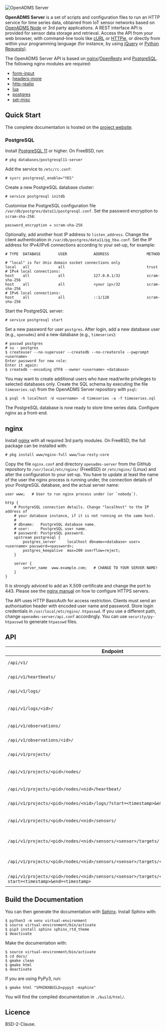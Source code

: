 ![OpenADMS Server](https://www.dabamos.de/github/openadms-server.png)

**OpenADMS Server** is a set of scripts and configuration files to run an HTTP
service for time series data, obtained from IoT sensor networks based on
[OpenADMS Node](https://github.com/dabamos/openadms-node/) or 3rd party
applications. A REST interface API is provided for sensor data storage and
retrieval. Access the API from your web browser, with command-line tools like
[cURL](https://curl.haxx.se/) or [HTTPie](https://httpie.org/), or directly from
within your programming language (for instance, by using
[jQuery](https://jquery.com/) or [Python
Requests](http://docs.python-requests.org/en/master/)).

The OpenADMS Server API is based on
[nginx](https://nginx.org/en/)/[OpenResty](https://openresty.org/en/) and
[PostgreSQL](https://www.postgresql.org/). The following nginx modules are
required:

* [form-input](https://github.com/calio/form-input-nginx-module)
* [headers-more](https://github.com/openresty/headers-more-nginx-module)
* [http-realip](http://nginx.org/en/docs/http/ngx_http_realip_module.html)
* [lua](https://github.com/openresty/lua-nginx-module)
* [postgres](https://github.com/FRiCKLE/ngx_postgres)
* [set-misc](https://github.com/openresty/set-misc-nginx-module)

## Quick Start
The complete documentation is hosted on the
[project website](https://www.dabamos.de/manual/openadms-server/).

### PostgreSQL
Install [PostgreSQL 11](https://www.postgresql.org/) or higher. On FreeBSD, run:

```
# pkg databases/postgresql11-server
```

Add the service to `/etc/rc.conf`:

```
# sysrc postgresql_enable="YES"
```

Create a new PostgreSQL database cluster:

```
# service postgresql initdb
```

Customise the PostgreSQL configuration file
`/var/db/postgres/data11/postgresql.conf`. Set the password encryption to
`scram-sha-256`:

```
password_encryption = scram-sha-256
```

Optionally, add another host IP address to `listen_address`. Change the client
authentication in `/var/db/postgres/data11/pg_hba.conf`. Set the IP address for
IPv4/IPv6 connections according to your set-up, for example:

```
# TYPE  DATABASE        USER            ADDRESS                 METHOD

# "local" is for Unix domain socket connections only
local   all             all                                     trust
# IPv4 local connections:
host    all             all             127.0.0.1/32            scram-sha-256
host    all             all             <your ip>/32            scram-sha-256
# IPv6 local connections:
host    all             all             ::1/128                 scram-sha-256
```

Start the PostgreSQL server:

```
# service postgresql start
```

Set a new password for user `postgres`. After login, add a new database user
(e.g., `openadms`) and a new database (e.g., `timeseries`):

```
# passwd postgres
# su - postgres
$ createuser --no-superuser --createdb --no-createrole --pwprompt <username>
Enter password for new role:
Enter it again:
$ createdb --encoding UTF8 --owner <username> <database>
```

You may want to create additional users who have read/write privileges to
selected databases only. Create the SQL schema by executing the file
`timeseries.sql` from the OpenADMS Server repository with `psql`:

```
$ psql -h localhost -U <username> -d timeseries -a -f timeseries.sql
```

The PostgreSQL database is now ready to store time series data. Configure nginx
as a front-end.

## nginx
Install [nginx](https://nginx.org/) with all required 3rd party modules. On
FreeBSD, the full package can be installed with:

```
# pkg install www/nginx-full www/lua-resty-core
```

Copy the file `nginx.conf` and directory `openadms-server` from the GitHub
repository to `/usr/local/etc/nginx/` (FreeBSD) or `/etc/nginx/` (Linux) and
alter the configuration to your set-up. You have to update at least the name of
the user the nginx process is running under, the connection details of your
PostgreSQL database, and the actual server name:

```
user www;   # User to run nginx process under (or `nobody`).

http {
    # PostgreSQL connection details. Change "localhost" to the IP address of
    # your database instance, if it is not running on the same host.
    #
    # dbname:   PostgreSQL database name.
    # user:     PostgreSQL user name.
    # password: PostgreSQL password.
    upstream postgresql {
        postgres_server     localhost dbname=<database> user=<username> password=<password>;
        postgres_keepalive  max=200 overflow=reject;
    }

    server {
        server_name  www.example.com;   # CHANGE TO YOUR SERVER NAME!
    }
}
```

It is strongly adviced to add an X.509 certificate and change the port to 443.
Please see the
[nginx manual](http://nginx.org/en/docs/http/configuring_https_servers.html)
on how to configure HTTPS servers.

The API uses HTTP BasicAuth for access restriction. Clients must send an
authorisation header with encoded user name and password. Store login
credentials in `/usr/local/etc/nginx/.htpasswd`. If you use a different path,
change `openadms-server/api.conf` accordingly. You can use
`security/py-htpasswd` to generate `htpasswd` files.

## API
| Endpoint                                                                                                               | Method | Description                 |
|------------------------------------------------------------------------------------------------------------------------|--------|-----------------------------|
| `/api/v1/`                                                                                                             | `GET`  | Returns system info.        |
| `/api/v1/heartbeats/`                                                                                                  | `POST` | Stores heartbeat.           |
| `/api/v1/logs/`                                                                                                        | `POST` | Stores log message.         |
| `/api/v1/logs/<id>/`                                                                                                   | `GET`  | Returns single log message. |
| `/api/v1/observations/`                                                                                                | `POST` | Stores observation.         |
| `/api/v1/observations/<id>/`                                                                                           | `GET`  | Returns observation.        |
| `/api/v1/projects/`                                                                                                    | `GET`  | Returns project ids.        |
| `/api/v1/projects/<pid>/nodes/`                                                                                        | `GET`  | Returns sensor node ids.    |
| `/api/v1/projects/<pid>/nodes/<nid>/heartbeat/`                                                                        | `GET`  | Returns last heartbeat.     |
| `/api/v1/projects/<pid>/nodes/<nid>/logs/?start=<timestamp>&end=<timestamp>`                                           | `GET`  | Returns log messages.       |
| `/api/v1/projects/<pid>/nodes/<nid>/sensors/`                                                                          | `GET`  | Returns sensor names.       |
| `/api/v1/projects/<pid>/nodes/<nid>/sensors/<sensor>/targets/`                                                         | `GET`  | Returns target names.       |
| `/api/v1/projects/<pid>/nodes/<nid>/sensors/<sensor>/targets/<target>/ids/`                                            | `GET`  | Returns observation ids.    |
| `/api/v1/projects/<pid>/nodes/<nid>/sensors/<sensor>/targets/<target>/observations/?start=<timestamp>&end=<timestamp>` | `GET`  | Returns observations.       |

## Build the Documentation
You can then generate the documentation with
[Sphinx](http://www.sphinx-doc.org/). Install Sphinx with:

```
$ python3 -m venv virtual-environment
$ source virtual-environment/bin/activate
$ pip3 install sphinx sphinx_rtd_theme
$ deactivate
```

Make the documentation with:

```
$ source virtual-environment/bin/activate
$ cd docs/
$ gmake clean
$ gmake html
$ deactivate
```

If you are using PyPy3, run:

```
$ gmake html "SPHINXBUILD=pypy3 -msphinx"
```

You will find the compiled documentation in `./build/html/`.

## Licence
BSD-2-Clause.
